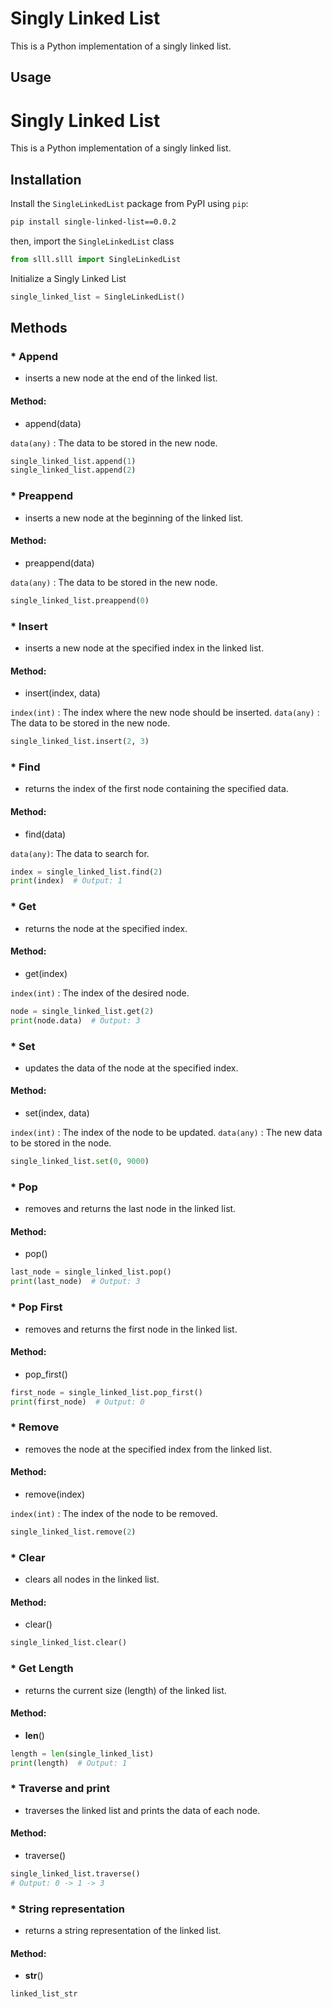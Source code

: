 # Singly Linked List

This is a Python implementation of a singly linked list.

## Usage

# Singly Linked List

This is a Python implementation of a singly linked list.

## Installation

Install the `SingleLinkedList` package from PyPI using `pip`:

```bash
pip install single-linked-list==0.0.2
````

then, import the `SingleLinkedList` class

```python
from slll.slll import SingleLinkedList
```

Initialize a Singly Linked List

```python
single_linked_list = SingleLinkedList()
```

## Methods

### * Append 
- inserts a new node at the end of the linked list.

#### Method: 
- append(data)

`data(any)` : The data to be stored in the new node.
```python
single_linked_list.append(1)
single_linked_list.append(2)
```

### * Preappend
- inserts a new node at the beginning of the linked list.

#### Method: 
- preappend(data)

`data(any)` : The data to be stored in the new node.

```python
single_linked_list.preappend(0)
```

### * Insert
- inserts a new node at the specified index in the linked list.

#### Method: 
- insert(index, data)

`index(int)` : The index where the new node should be inserted.
`data(any)` : The data to be stored in the new node.

```python
single_linked_list.insert(2, 3)
```

### * Find
- returns the index of the first node containing the specified data.

#### Method: 
- find(data)

`data(any)`: The data to search for.

```python
index = single_linked_list.find(2)
print(index)  # Output: 1
```

### * Get
- returns the node at the specified index.

#### Method: 
- get(index)

`index(int)` : The index of the desired node.

```python
node = single_linked_list.get(2)
print(node.data)  # Output: 3
```

### * Set
- updates the data of the node at the specified index.

#### Method: 
- set(index, data)

`index(int)` : The index of the node to be updated.
`data(any)` : The new data to be stored in the node.

```python
single_linked_list.set(0, 9000)
```

### * Pop
- removes and returns the last node in the linked list.

#### Method: 
- pop()

```python
last_node = single_linked_list.pop()
print(last_node)  # Output: 3
```

### * Pop First
- removes and returns the first node in the linked list.

#### Method: 
- pop_first()

```python
first_node = single_linked_list.pop_first()
print(first_node)  # Output: 0
```

### * Remove
- removes the node at the specified index from the linked list.

#### Method: 
- remove(index)

`index(int)` : The index of the node to be removed.

```python
single_linked_list.remove(2)
```

### * Clear
- clears all nodes in the linked list.

#### Method: 
- clear()

```python
single_linked_list.clear()
```

### * Get Length
- returns the current size (length) of the linked list.

#### Method:
-  __len__()

```python
length = len(single_linked_list)
print(length)  # Output: 1
```

### * Traverse and print
- traverses the linked list and prints the data of each node.

#### Method: 
- traverse()

```python
single_linked_list.traverse()
# Output: 0 -> 1 -> 3
``` 

### * String representation
- returns a string representation of the linked list.

#### Method: 
- __str__()

```python
linked_list_str
```

